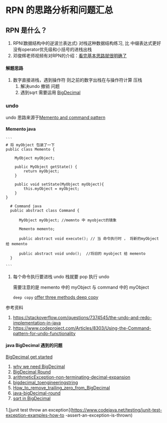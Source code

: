 # RPN 的思路分析和问题汇总


## RPN 是什么？ 

  
1.  RPN(数据结构中的逆波兰表达式) 对栈这种数据结构练习, 比 中缀表达式更好 没有operator优先级和小括号的进栈出栈    
2. 邓俊辉老师视频有对RPN的介绍：[看完基本思路就很明确了](https://www.bilibili.com/video/av41572620/?p=133)
    

#### 解题思路

1. 数字直接进栈，遇到操作符 则之前的数字出栈在与操作符计算 压栈
    1. 解决undo 撤销 问题
    1. 遇到sqrt 需要运用 [BigDecimal](https://docs.oracle.com/javase/7/docs/api/java/math/BigDecimal.html)
### undo
    
  undo 思路来源于[Memento and command pattern](https://stackoverflow.com/questions/3448943/best-design-pattern-for-undo-feature)  
    
   #### Memento java  
  
    ```
    # 将 myObject 包装了一下
    public class Memento {
    
        MyObject myObject;
    
        public MyObject getState() {
            return myObject;
        }
    
        public void setState(MyObject myObject){
            this.myObject = myObject;
        }
    }
    
      # Command java
      public abstract class Command {
      
          MyObject myObject; //memnto 中 myobject的镜象
      
          Memento memento;
      
          public abstract void execute(); // 当 命令执行时 ， 将新的myObject 给 memento
      
          public abstract void undo();  //将旧的 myobject 给 memento
      }

    ```
    
  1. 每个命令执行要进栈 undo 栈就要 pop 执行 undo
         
     需要注意的是 memento 中的 myObject 与 command 中的 myObject 
     
     ``deep copy`` [offer three methods deep copy](https://www.baeldung.com/java-deep-copy)
     
 参考资料
  1. https://stackoverflow.com/questions/7374545/the-undo-and-redo-implementation-in-java
  1. https://www.codeproject.com/Articles/8303/Using-the-Command-pattern-for-undo-functionality
  
 #### java BigDecimal 遇到的问题
 
  [BigDecimal get started](http://www.opentaps.org/docs/index.php/How_to_Use_Java_BigDecimal:_A_Tutorial)
   1. [why we need BigDecimal](https://stackoverflow.com/questions/3413448/double-vs-bigdecimal)
   1. [BigDecimal Round](https://stackoverflow.com/questions/905795/java-bigdecimal-problems-with-division)
   1. [arithmeticException-non-terminating-decimal-expansion](https://stackoverflow.com/questions/4591206/arithmeticexception-non-terminating-decimal-expansion-no-exact-representable?noredirect=1)
   1. [bigdecimal_toengineeringstring](https://www.tutorialspoint.com/java/math/bigdecimal_toengineeringstring.htm)
   1. [How_to_remove_trailing_zero_from_BigDecimal](https://java2blog.com/java-bigdecimal/#How_to_remove_trailing_zero_from_BigDecimal)
   1. [java-bigDecimal-round](https://stackoverflow.com/questions/4134047/java-bigdecimal-round-to-the-nearest-whole-value)
   1. [sqrt in BigDecimal](https://stackoverflow.com/questions/13649703/square-root-of-bigdecimal-in-java)
 
 #### 
   1.[junit test throw an exception](https://www.codejava.net/testing/junit-test-exception-examples-how-to
   -assert-an-exception-is-thrown)
 
  
